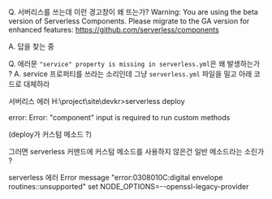 Q. 서버리스를 쓰는데 이런 경고창이 왜 뜨는가?
Warning: You are using the beta version of Serverless Components. Please migrate to the GA version for enhanced features: https://github.com/serverless/components

A. 답을 찾는 중

Q. 에러문 `"service" property is missing in serverless.yml`은 왜 발생하는가 ?
A. service 프로퍼티를 쓰라는 소리인데 그냥  `serverless.yml` 파일을 밀고 아래 코드로 대체하라

서버리스 에러
H:\project\site\devkr>serverless deploy

  error:
  Error: "component" input is required to run custom methods
    
(deploy가 커스텀 메소드 ?)

그러면 serverless 커맨드에 커스텀 메소드를 사용하지 않은건 일반 메소드라는 소린가 ?

serverless
에러
Error message "error:0308010C:digital envelope routines::unsupported"
set NODE_OPTIONS=--openssl-legacy-provider
